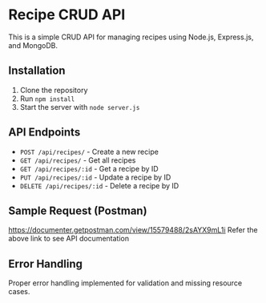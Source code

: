 # Recipe CRUD API

This is a simple CRUD API for managing recipes using Node.js, Express.js, and MongoDB.

## Installation
1. Clone the repository
2. Run `npm install`
3. Start the server with `node server.js`

## API Endpoints

- `POST /api/recipes/` - Create a new recipe
- `GET /api/recipes/` - Get all recipes
- `GET /api/recipes/:id` - Get a recipe by ID
- `PUT /api/recipes/:id` - Update a recipe by ID
- `DELETE /api/recipes/:id` - Delete a recipe by ID

## Sample Request (Postman)
https://documenter.getpostman.com/view/15579488/2sAYX9mL1i
Refer the above link to see API documentation
## Error Handling
Proper error handling implemented for validation and missing resource cases.